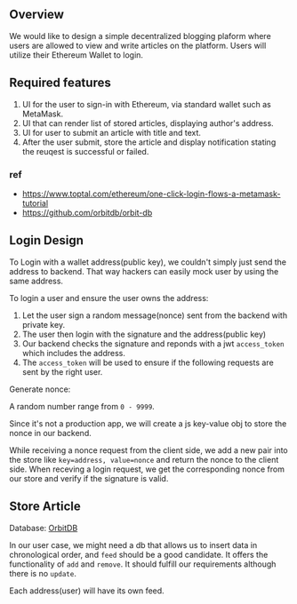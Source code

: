 ## Overview

We would like to design a simple decentralized blogging plaform where users are allowed to view and write articles on the platform. Users will utilize their Ethereum Wallet to login.

## Required features

1. UI for the user to sign-in with Ethereum, via standard wallet such as MetaMask. 
2. UI that can render list of stored articles, displaying author's address.
3. UI for user to submit an article with title and text.
4. After the user submit, store the article and display notification stating the reuqest is successful or failed.

### ref
- https://www.toptal.com/ethereum/one-click-login-flows-a-metamask-tutorial
- https://github.com/orbitdb/orbit-db

## Login Design

To Login with a wallet address(public key), we couldn't simply just send the address to backend. That way hackers can easily mock user by using the same address. 

To login a user and ensure the user owns the address:

1. Let the user sign a random message(nonce) sent from the backend with private key. 
2. The user then login with the signature and the address(public key)
3. Our backend checks the signature and reponds with a jwt `access_token` which includes the address. 
4. The `access_token` will be used to ensure if the following requests are sent by the right user.

Generate nonce:

A random number range from `0 - 9999`.

Since it's not a production app, we will create a js key-value obj to store the nonce in our backend. 

While receiving a nonce request from the client side, we add a new pair into the store like `key=address, value=nonce` and return the nonce to the client side. When receving a login request, we get the corresponding nonce from our store and verify if the signature is valid.

## Store Article

Database: [OrbitDB](https://github.com/orbitdb/orbit-db)

In our user case, we might need a db that allows us to insert data in chronological order, and `feed` should be a good candidate. It offers the functionality of `add` and `remove`. It should fulfill our requirements although there is no `update`.

Each address(user) will have its own feed.
